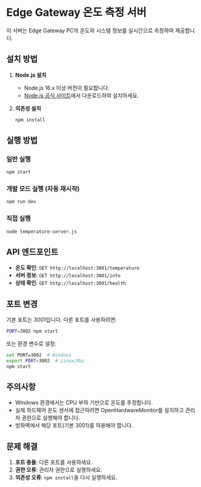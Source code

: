 # Edge Gateway 온도 측정 서버

이 서버는 Edge Gateway PC의 온도와 시스템 정보를 실시간으로 측정하여 제공합니다.

## 설치 방법

1. **Node.js 설치**

   - Node.js 16.x 이상 버전이 필요합니다.
   - [Node.js 공식 사이트](https://nodejs.org/)에서 다운로드하여 설치하세요.

2. **의존성 설치**
   ```bash
   npm install
   ```

## 실행 방법

### 일반 실행

```bash
npm start
```

### 개발 모드 실행 (자동 재시작)

```bash
npm run dev
```

### 직접 실행

```bash
node temperature-server.js
```

## API 엔드포인트

- **온도 확인**: `GET http://localhost:3001/temperature`
- **서버 정보**: `GET http://localhost:3001/info`
- **상태 확인**: `GET http://localhost:3001/health`

## 포트 변경

기본 포트는 3001입니다. 다른 포트를 사용하려면:

```bash
PORT=3002 npm start
```

또는 환경 변수로 설정:

```bash
set PORT=3002  # Windows
export PORT=3002  # Linux/Mac
npm start
```

## 주의사항

- Windows 환경에서는 CPU 부하 기반으로 온도를 추정합니다.
- 실제 하드웨어 온도 센서에 접근하려면 OpenHardwareMonitor를 설치하고 관리자 권한으로 실행해야 합니다.
- 방화벽에서 해당 포트(기본 3001)를 허용해야 합니다.

## 문제 해결

1. **포트 충돌**: 다른 포트를 사용하세요.
2. **권한 오류**: 관리자 권한으로 실행하세요.
3. **의존성 오류**: `npm install`을 다시 실행하세요.
